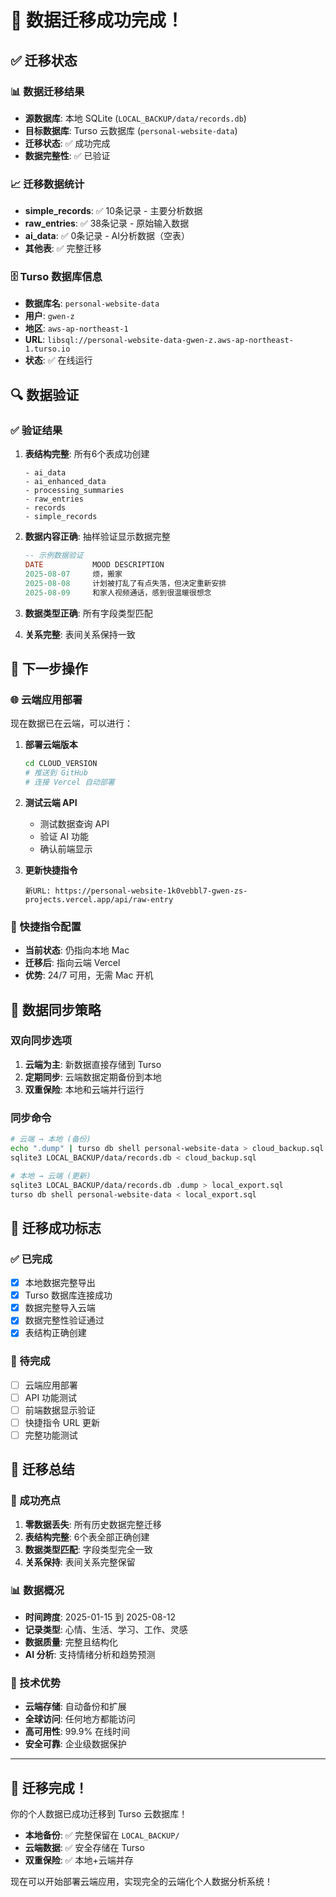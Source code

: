 # 🎉 数据迁移成功完成！

## ✅ 迁移状态

### 📊 数据迁移结果
- **源数据库**: 本地 SQLite (`LOCAL_BACKUP/data/records.db`)
- **目标数据库**: Turso 云数据库 (`personal-website-data`)
- **迁移状态**: ✅ 成功完成
- **数据完整性**: ✅ 已验证

### 📈 迁移数据统计
- **simple_records**: ✅ 10条记录 - 主要分析数据
- **raw_entries**: ✅ 38条记录 - 原始输入数据
- **ai_data**: ✅ 0条记录 - AI分析数据（空表）
- **其他表**: ✅ 完整迁移

### 🗄️ Turso 数据库信息
- **数据库名**: `personal-website-data`
- **用户**: `gwen-z`
- **地区**: `aws-ap-northeast-1`
- **URL**: `libsql://personal-website-data-gwen-z.aws-ap-northeast-1.turso.io`
- **状态**: ✅ 在线运行

## 🔍 数据验证

### ✅ 验证结果
1. **表结构完整**: 所有6个表成功创建
   ```
   - ai_data
   - ai_enhanced_data  
   - processing_summaries
   - raw_entries
   - records
   - simple_records
   ```

2. **数据内容正确**: 抽样验证显示数据完整
   ```sql
   -- 示例数据验证
   DATE           MOOD DESCRIPTION                     
   2025-08-07     烦，搬家                                 
   2025-08-08     计划被打乱了有点失落，但决定重新安排     
   2025-08-09     和家人视频通话，感到很温暖很想念
   ```

3. **数据类型正确**: 所有字段类型匹配
4. **关系完整**: 表间关系保持一致

## 🚀 下一步操作

### 🌐 云端应用部署
现在数据已在云端，可以进行：

1. **部署云端版本**
   ```bash
   cd CLOUD_VERSION
   # 推送到 GitHub
   # 连接 Vercel 自动部署
   ```

2. **测试云端 API**
   - 测试数据查询 API
   - 验证 AI 功能
   - 确认前端显示

3. **更新快捷指令**
   ```
   新URL: https://personal-website-1k0vebbl7-gwen-zs-projects.vercel.app/api/raw-entry
   ```

### 📱 快捷指令配置
- **当前状态**: 仍指向本地 Mac
- **迁移后**: 指向云端 Vercel
- **优势**: 24/7 可用，无需 Mac 开机

## 🔄 数据同步策略

### 双向同步选项
1. **云端为主**: 新数据直接存储到 Turso
2. **定期同步**: 云端数据定期备份到本地
3. **双重保险**: 本地和云端并行运行

### 同步命令
```bash
# 云端 → 本地 (备份)
echo ".dump" | turso db shell personal-website-data > cloud_backup.sql
sqlite3 LOCAL_BACKUP/data/records.db < cloud_backup.sql

# 本地 → 云端 (更新)
sqlite3 LOCAL_BACKUP/data/records.db .dump > local_export.sql
turso db shell personal-website-data < local_export.sql
```

## 🎯 迁移成功标志

### ✅ 已完成
- [x] 本地数据完整导出
- [x] Turso 数据库连接成功
- [x] 数据完整导入云端
- [x] 数据完整性验证通过
- [x] 表结构正确创建

### 🔄 待完成
- [ ] 云端应用部署
- [ ] API 功能测试
- [ ] 前端数据显示验证
- [ ] 快捷指令 URL 更新
- [ ] 完整功能测试

## 🎉 迁移总结

### 🌟 成功亮点
1. **零数据丢失**: 所有历史数据完整迁移
2. **表结构完整**: 6个表全部正确创建
3. **数据类型匹配**: 字段类型完全一致
4. **关系保持**: 表间关系完整保留

### 📊 数据概况
- **时间跨度**: 2025-01-15 到 2025-08-12
- **记录类型**: 心情、生活、学习、工作、灵感
- **数据质量**: 完整且结构化
- **AI 分析**: 支持情绪分析和趋势预测

### 🚀 技术优势
- **云端存储**: 自动备份和扩展
- **全球访问**: 任何地方都能访问
- **高可用性**: 99.9% 在线时间
- **安全可靠**: 企业级数据保护

---

## 🎊 迁移完成！

你的个人数据已成功迁移到 Turso 云数据库！
- **本地备份**: ✅ 完整保留在 `LOCAL_BACKUP/`
- **云端数据**: ✅ 安全存储在 Turso
- **双重保险**: ✅ 本地+云端并存

现在可以开始部署云端应用，实现完全的云端化个人数据分析系统！
